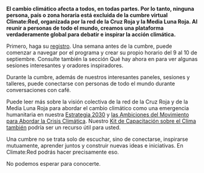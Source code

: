 **El cambio climático afecta a todos, en todas partes. Por lo tanto, ninguna persona, país o zona horaria está excluida de la cumbre virtual Climate:Red, organizada por la red de la Cruz Roja y la Media Luna Roja. Al reunir a personas de todo el mundo, creamos una plataforma verdaderamente global para debatir e inspirar la acción climática.**

Primero, haga su [registro](https://climate.red/register). Una semana antes de la cumbre, puede comenzar a navegar por el programa y crear su propio horario del 9 al 10 de septiembre. Consulte también la sección Qué hay ahora en para ver algunas sesiones interesantes y oradores inspiradores.

Durante la cumbre, además de nuestros interesantes paneles, sesiones y talleres, puede conectarse con personas de todo el mundo durante conversaciones con café.

Puede leer más sobre la visión colectiva de la red de la Cruz Roja y de la Media Luna Roja para abordar el cambio climático como una emergencia humanitaria en nuestra [Estrategia 2030](https://future-rcrc.com/strategy-2030/) y [las Ambiciones del Movimiento para Abordar la Crisis Climática](https://media.ifrc.org/ifrc/wp-content/uploads/sites/5/2020/02/Movement-Climate-Ambitions-2020-final.pdf). Nuestro [Kit de Capacitación sobre el Clima también](https://www.climatecentre.org/training/) podría ser un recurso útil para usted.

Una cumbre no se trata solo de escuchar, sino de conectarse, inspirarse mutuamente, aprender juntos y construir nuevas ideas e iniciativas. En Climate:Red podrás hacer precisamente eso.

No podemos esperar para conocerte.
